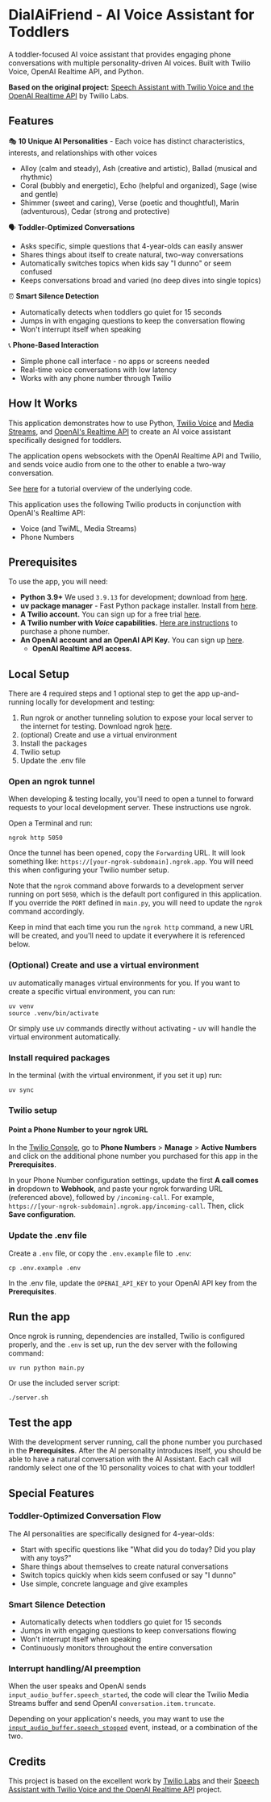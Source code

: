 # DialAiFriend - AI Voice Assistant for Toddlers

A toddler-focused AI voice assistant that provides engaging phone conversations with multiple personality-driven AI voices. Built with Twilio Voice, OpenAI Realtime API, and Python.

**Based on the original project:** [Speech Assistant with Twilio Voice and the OpenAI Realtime API](https://github.com/twilio-labs/speech-assistant-openai-realtime-api-python) by Twilio Labs.

## Features

🎭 **10 Unique AI Personalities** - Each voice has distinct characteristics, interests, and relationships with other voices
- Alloy (calm and steady), Ash (creative and artistic), Ballad (musical and rhythmic)
- Coral (bubbly and energetic), Echo (helpful and organized), Sage (wise and gentle)
- Shimmer (sweet and caring), Verse (poetic and thoughtful), Marin (adventurous), Cedar (strong and protective)

🗣️ **Toddler-Optimized Conversations**
- Asks specific, simple questions that 4-year-olds can easily answer
- Shares things about itself to create natural, two-way conversations
- Automatically switches topics when kids say "I dunno" or seem confused
- Keeps conversations broad and varied (no deep dives into single topics)

⏰ **Smart Silence Detection**
- Automatically detects when toddlers go quiet for 15 seconds
- Jumps in with engaging questions to keep the conversation flowing
- Won't interrupt itself when speaking

📞 **Phone-Based Interaction**
- Simple phone call interface - no apps or screens needed
- Real-time voice conversations with low latency
- Works with any phone number through Twilio

## How It Works

This application demonstrates how to use Python, [Twilio Voice](https://www.twilio.com/docs/voice) and [Media Streams](https://www.twilio.com/docs/voice/media-streams), and [OpenAI's Realtime API](https://platform.openai.com/docs/) to create an AI voice assistant specifically designed for toddlers.

The application opens websockets with the OpenAI Realtime API and Twilio, and sends voice audio from one to the other to enable a two-way conversation.

See [here](https://www.twilio.com/en-us/blog/voice-ai-assistant-openai-realtime-api-python) for a tutorial overview of the underlying code.

This application uses the following Twilio products in conjunction with OpenAI's Realtime API:
- Voice (and TwiML, Media Streams)
- Phone Numbers


## Prerequisites

To use the app, you will need:

- **Python 3.9+** We used `3.9.13` for development; download from [here](https://www.python.org/downloads/).
- **uv package manager** - Fast Python package installer. Install from [here](https://github.com/astral-sh/uv).
- **A Twilio account.** You can sign up for a free trial [here](https://www.twilio.com/try-twilio).
- **A Twilio number with _Voice_ capabilities.** [Here are instructions](https://help.twilio.com/articles/223135247-How-to-Search-for-and-Buy-a-Twilio-Phone-Number-from-Console) to purchase a phone number.
- **An OpenAI account and an OpenAI API Key.** You can sign up [here](https://platform.openai.com/).
  - **OpenAI Realtime API access.**

## Local Setup

There are 4 required steps and 1 optional step to get the app up-and-running locally for development and testing:
1. Run ngrok or another tunneling solution to expose your local server to the internet for testing. Download ngrok [here](https://ngrok.com/).
2. (optional) Create and use a virtual environment
3. Install the packages
4. Twilio setup
5. Update the .env file

### Open an ngrok tunnel
When developing & testing locally, you'll need to open a tunnel to forward requests to your local development server. These instructions use ngrok.

Open a Terminal and run:
```
ngrok http 5050
```
Once the tunnel has been opened, copy the `Forwarding` URL. It will look something like: `https://[your-ngrok-subdomain].ngrok.app`. You will
need this when configuring your Twilio number setup.

Note that the `ngrok` command above forwards to a development server running on port `5050`, which is the default port configured in this application. If
you override the `PORT` defined in `main.py`, you will need to update the `ngrok` command accordingly.

Keep in mind that each time you run the `ngrok http` command, a new URL will be created, and you'll need to update it everywhere it is referenced below.

### (Optional) Create and use a virtual environment

uv automatically manages virtual environments for you. If you want to create a specific virtual environment, you can run:

```
uv venv
source .venv/bin/activate
```

Or simply use uv commands directly without activating - uv will handle the virtual environment automatically.

### Install required packages

In the terminal (with the virtual environment, if you set it up) run:
```
uv sync
```

### Twilio setup

#### Point a Phone Number to your ngrok URL
In the [Twilio Console](https://console.twilio.com/), go to **Phone Numbers** > **Manage** > **Active Numbers** and click on the additional phone number you purchased for this app in the **Prerequisites**.

In your Phone Number configuration settings, update the first **A call comes in** dropdown to **Webhook**, and paste your ngrok forwarding URL (referenced above), followed by `/incoming-call`. For example, `https://[your-ngrok-subdomain].ngrok.app/incoming-call`. Then, click **Save configuration**.

### Update the .env file

Create a `.env` file, or copy the `.env.example` file to `.env`:

```
cp .env.example .env
```

In the .env file, update the `OPENAI_API_KEY` to your OpenAI API key from the **Prerequisites**.

## Run the app
Once ngrok is running, dependencies are installed, Twilio is configured properly, and the `.env` is set up, run the dev server with the following command:
```
uv run python main.py
```

Or use the included server script:
```
./server.sh
```

## Test the app
With the development server running, call the phone number you purchased in the **Prerequisites**. After the AI personality introduces itself, you should be able to have a natural conversation with the AI Assistant. Each call will randomly select one of the 10 personality voices to chat with your toddler!

## Special Features

### Toddler-Optimized Conversation Flow
The AI personalities are specifically designed for 4-year-olds:
- Start with specific questions like "What did you do today? Did you play with any toys?"
- Share things about themselves to create natural conversations
- Switch topics quickly when kids seem confused or say "I dunno"
- Use simple, concrete language and give examples

### Smart Silence Detection
- Automatically detects when toddlers go quiet for 15 seconds
- Jumps in with engaging questions to keep conversations flowing
- Won't interrupt itself when speaking
- Continuously monitors throughout the entire conversation

### Interrupt handling/AI preemption
When the user speaks and OpenAI sends `input_audio_buffer.speech_started`, the code will clear the Twilio Media Streams buffer and send OpenAI `conversation.item.truncate`.

Depending on your application's needs, you may want to use the [`input_audio_buffer.speech_stopped`](https://platform.openai.com/docs/api-reference/realtime-server-events/input-audio-buffer-speech-stopped) event, instead, or a combination of the two.

## Credits

This project is based on the excellent work by [Twilio Labs](https://github.com/twilio-labs) and their [Speech Assistant with Twilio Voice and the OpenAI Realtime API](https://github.com/twilio-labs/speech-assistant-openai-realtime-api-python) project.
